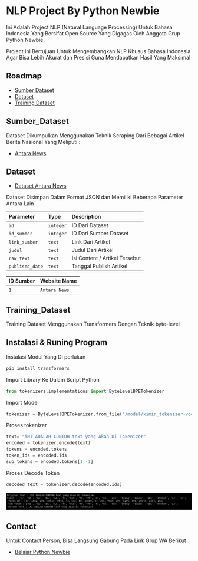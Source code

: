 
# NLP Project By Python Newbie
<p align="center"
  <img width="33%" src="Untitled.jpeg">
</p>

Ini Adalah Project NLP (Natural Language Processing) Untuk Bahasa Indonesia Yang Bersifat Open Source Yang Digagas Oleh Anggota Grup Python Newbie.

Project Ini Bertujuan Untuk Mengembangkan NLP Khusus Bahasa Indonesia Agar Bisa Lebih Akurat dan Presisi Guna Mendapatkan Hasil Yang Maksimal

## Roadmap
- [Sumber Dataset](#Sumber_Dataset)
- [Dataset](#Dataset)
- [Training Dataset](#Training_Dataset) 


## Sumber_Dataset
Dataset Dikumpulkan Menggunakan Teknik Scraping Dari Bebagai Artikel Berita Nasional Yang Meliputi :

- [Antara News](https://www.antaranews.com/)
## Dataset
- [Dataset Antara News](https://raw.githubusercontent.com/staykimin/nlp_project/kimin/Dataset/datasetv1.min)

Dataset Disimpan Dalam Format JSON dan Memiliki Beberapa Parameter Antara Lain

| Parameter | Type     | Description                |
| :-------- | :------- | :------------------------- |
| `id` | `integer` | ID Dari Dataset |
| `id_sumber` | `integer` | ID Dari Sumber Dataset |
| `link_sumber` | `text` | Link Dari Artikel |
| `judul` | `text` | Judul Dari Artikel |
| `raw_text` | `text` | Isi Content / Artikel Tersebut |
| `publised_date` | `text` | Tanggal Publish Artikel |

| ID Sumber | Website Name     |
| :-------- | :------- |
| `1` | `Antara News` |




## Training_Dataset
Training Dataset Menggunakan Transformers Dengan Teknik byte-level
## Instalasi & Runing Program

Instalasi Modul Yang Di perlukan
```python
pip install transformers
```
Import Library Ke Dalam Script Python
```python
from tokenizers.implementations import ByteLevelBPETokenizer
```
Import Model
```python
tokenizer = ByteLevelBPETokenizer.from_file("/model/kimin_tokenizer-vocab.json", "/model/kimin_tokenizer-merges.txt")
```
Proses tokenizer
```python
text= "iNI ADALAH CONTOH text yang Akan Di Tokenizer"
encoded = tokenizer.encode(text)
tokens = encoded.tokens
token_ids = encoded.ids
sub_tokens = encoded.tokens[1:-1]
```
Proses Decode Token
```python
decoded_text = tokenizer.decode(encoded.ids)
```
![Logo](hasil.png)


## Contact

Untuk Contact Person, Bisa Langsung Gabung Pada Link Grup WA Berikut

- [Belajar Python Newbie](https://chat.whatsapp.com/KVgG1OgRWJm14U3JpLqEhR)


